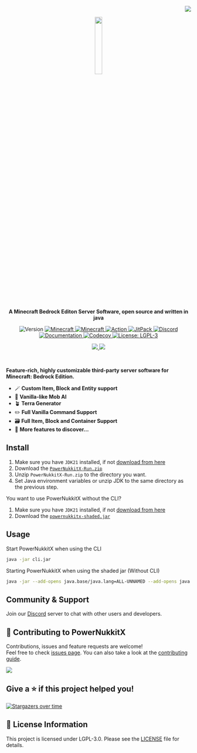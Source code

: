 <p align="right">
<img src="https://raw.githubusercontent.com/PowerNukkitX/PowerNukkitX/master/.github/img/lang/eng.svg">
</p>

<p align="center">
    <a href="https://powernukkitx.com">
      <img src="https://www.powernukkitx.com/assets/image/PNX_LOGO_sm.png" width=20%>
    </a>
    <p align="center">
        <strong>
            A Minecraft Bedrock Editon Server Software, open source and written in java
        </strong>
    </p>
</p>

<p align="center">
   <img alt="Version" src="https://img.shields.io/badge/version-2.0.0-blue.svg?cacheSeconds=2592000" />
   <a href="https://www.minecraft.net/en-us/article/minecraft-1-21-60-bedrock-changelog">
      <img alt="Minecraft" src="https://img.shields.io/badge/minecraft-v1.21.60%20(Bedrock)-56383E" />
   </a>
   <a href="https://github.com/Mojang/bedrock-protocol-docs">
      <img alt="Minecraft" src="https://img.shields.io/badge/protocol-776-blue" />
   </a>
   <a href="https://github.com/PowerNukkitX/PowerNukkitX/actions?query=branch%3Amaster+is%3Asuccess" target="_blank">
      <img alt="Action" src="https://github.com/PowerNukkitX/PowerNukkitX/actions/workflows/pnx.yml/badge.svg?branch=master" />
   </a>
   <a href="https://jitpack.io/#PowerNukkitX/PowerNukkitX" target="_blank">
      <img alt="JitPack" src="https://jitpack.io/v/PowerNukkitX/PowerNukkitX.svg" />
   </a>
   <a href="https://discord.com/invite/XXus4FB6qf">
      <img alt="Discord" src="https://img.shields.io/discord/944227466912870410?label=discord&color=7289DA&logo=discord" />
   </a>
   <a href="https://docs.powernukkitx.com" target="_blank">
      <img alt="Documentation" src="https://img.shields.io/badge/documentation-yes-brightgreen.svg" />
   </a>
   <a href="https://codecov.io/github/PowerNukkitX/PowerNukkitX" > 
      <img alt="Codecov" src="https://codecov.io/github/PowerNukkitX/PowerNukkitX/graph/badge.svg?token=84HDP13KC3"/> 
   </a>
   <a href="https://www.gnu.org/licenses/lgpl-3.0.html" target="_blank">
      <img alt="License: LGPL-3" src="https://img.shields.io/badge/License-LGPL--3-yellow.svg" />
   </a>
</p>

<p align="center">
      <a href="README_FR.md">
        <img src="https://raw.githubusercontent.com/PowerNukkitX/PowerNukkitX/master/.github/img/lang/fr.svg">
      </a>
      <a href="README_RU.md">
         <img src="https://raw.githubusercontent.com/PowerNukkitX/PowerNukkitX/master/.github/img/lang/ru.svg">
      </a>
</p>

<br>

**Feature-rich, highly customizable third-party server software for Minecraft: Bedrock Edition.**
- 🪄 **Custom Item, Block and Entity support**
- 🤖 **Vanilla-like Mob AI**
- 🪴 **Terra Generator**
- ✏️ **Full Vanilla Command Support**
- 🗃️ **Full Item, Block and Container Support**
- 🗿 **More features to discover...**

## Install

1. Make sure you have `JDK21` installed, if not [download from here](https://www.graalvm.org/downloads)
2. Download the [`PowerNukkitX-Run.zip`](https://github.com/PowerNukkitX/PowerNukkitX/releases/download/snapshot/powernukkitx-run.zip)
3. Unzip `PowerNukkitX-Run.zip` to the directory you want.
4. Set Java environment variables or unzip JDK to the same directory as the previous step.

You want to use PowerNukkitX without the CLI?

1. Make sure you have `JDK21` installed, if not [download from here](https://www.graalvm.org/downloads)
2. Download the [`powernukkitx-shaded.jar`](https://github.com/PowerNukkitX/PowerNukkitX/releases/download/snapshot/powernukkitx-shaded.jar)

## Usage

Start PowerNukkitX when using the CLI
```sh
java -jar cli.jar
```

Starting PowerNukkitX when using the shaded jar (Without CLI)
```sh
java -jar --add-opens java.base/java.lang=ALL-UNNAMED --add-opens java.base/java.io=ALL-UNNAMED .\powernukkitx-shaded.jar
```

## Community & Support
Join our [Discord](https://discord.gg/apwd7uauZg) server to chat with other users and developers.



## 🤝 Contributing to PowerNukkitX

Contributions, issues and feature requests are welcome!<br />Feel free to
check [issues page](https://github.com/PowerNukkitX/PowerNukkitX/issues). You can also take a look at
the [contributing guide](.github/CONTRIBUTING.md).

<a href="https://github.com/PowerNukkitX/PowerNukkitX/graphs/contributors">
  <img src="https://contrib.rocks/image?repo=PowerNukkitX/PowerNukkitX" />
</a>

## Give a ⭐️ if this project helped you!

[![Stargazers over time](https://starchart.cc/PowerNukkitX/PowerNukkitX.svg?variant=adaptive)]()

## 📝 License Information

This project is licensed under LGPL-3.0. Please see the [LICENSE](/LICENSE) file for details.
